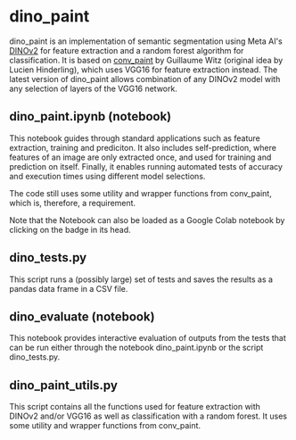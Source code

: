 # dino_paint

dino_paint is an implementation of semantic segmentation using Meta AI's [DINOv2](https://github.com/facebookresearch/dinov2) for feature extraction and a random forest algorithm for classification. It is based on [conv_paint](https://github.com/guiwitz/napari-convpaint) by Guillaume Witz (original idea by Lucien Hinderling), which uses VGG16 for feature extraction instead. The latest version of dino_paint allows combination of any DINOv2 model with any selection of layers of the VGG16 network.

## dino_paint.ipynb (notebook)

This notebook guides through standard applications such as feature extraction, training and prediciton. It also includes self-prediction, where features of an image are only extracted once, and used for training and prediction on itself. Finally, it enables running automated tests of accuracy and execution times using different model selections.

The code still uses some utility and wrapper functions from conv_paint, which is, therefore, a requirement.

Note that the Notebook can also be loaded as a Google Colab notebook by clicking on the badge in its head.

## dino_tests.py

This script runs a (possibly large) set of tests and saves the results as a pandas data frame in a CSV file.

## dino_evaluate (notebook)

This notebook provides interactive evaluation of outputs from the tests that can be run either through the notebook dino_paint.ipynb or the script dino_tests.py.

## dino_paint_utils.py

This script contains all the functions used for feature extraction with DINOv2 and/or VGG16 as well as classification with a random forest. It uses some utility and wrapper functions from conv_paint.